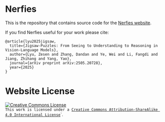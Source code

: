 # Nerfies

This is the repository that contains source code for the [Nerfies website](https://nerfies.github.io).

If you find Nerfies useful for your work please cite:

```
@article{lyu2025jigsaw,
  title={Jigsaw-Puzzles: From Seeing to Understanding to Reasoning in Vision-Language Models},
  author={Lyu, Zesen and Zhang, Dandan and Ye, Wei and Li, Fangdi and Jiang, Zhihang and Yang, Yao},
  journal={arXiv preprint arXiv:2505.20728},
  year={2025}
}
```

# Website License

<a rel="license" href="http://creativecommons.org/licenses/by-sa/4.0/"><img alt="Creative Commons License" style="border-width:0" src="https://i.creativecommons.org/l/by-sa/4.0/88x31.png" /></a><br />`This work is licensed under a `<a rel="license" href="http://creativecommons.org/licenses/by-sa/4.0/">`Creative Commons Attribution-ShareAlike 4.0 International License`</a>`.
